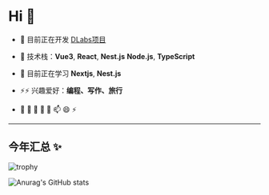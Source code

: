 # Hi 👋

- 🔭 目前正在开发 [DLabs项目](项目链接)
- 👯 技术栈：**Vue3**, **React**, **Nest.js**  **Node.js**, **TypeScript**

- 🌱 目前正在学习 **Nextjs**, **Nest.js**
- ⚡⚡ 兴趣爱好：**编程、写作、旅行**
- 🔭 🌱 👯 🤔 💬 📫  😄 ⚡ 
---

## 今年汇总 ✨

![trophy](https://github-profile-trophy.vercel.app/?username=licairen&theme=tokyonight2)

![Anurag's GitHub stats](https://github-readme-stats.vercel.app/api?username=licairen&show_icons=true&theme=transparent)

<!-- ![Top Langs](https://github-readme-stats.vercel.app/api/top-langs/?username=licairen&layout=compact&theme=tokyonight)-->


<!-- ![Top Langs](https://github-readme-stats.vercel.app/api/top-langs/?username=licairen&layout=compact&theme=radical) -->


